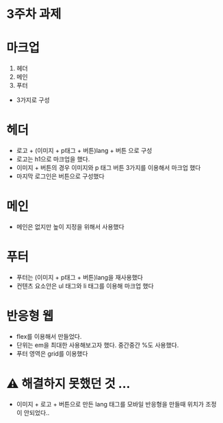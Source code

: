 # 3주차 과제

# 마크업

1. 헤더
2. 메인
3. 푸터

- 3가지로 구성

# 헤더

- 로고 + (이미지 + p태그 + 버튼)lang + 버튼 으로 구성
- 로고는 h1으로 마크업을 했다.
- 이미지 + 버튼의 경우 이미지와 p 태그 버튼 3가지를 이용해서 마크업 했다
- 마지막 로그인은 버튼으로 구성했다

# 메인

- 메인은 없지만 높이 지정을 위해서 사용했다

# 푸터

- 푸터는 (이미지 + p태그 + 버튼)lang을 재사용했다
- 컨텐츠 요소안은 ul 태그와 li 태그를 이용해 마크업 했다

# 반응형 웹

- flex를 이용해서 만들었다.
- 단위는 em을 최대한 사용해보고자 했다. 중간중간 %도 사용했다.
- 푸터 영역은 grid를 이용했다

# ⚠️ 해결하지 못했던 것 ...

- 이미지 + 로고 + 버튼으로 만든 lang 태그를 모바일 반응형을 만들때 위치가 조정이 안되었다..
